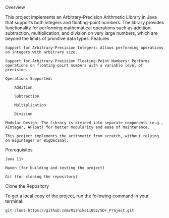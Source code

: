 Overview

This project implements an Arbitrary-Precision Arithmetic Library in Java that supports both integers and floating-point numbers. The library provides functionality for performing mathematical operations such as addition, subtraction, multiplication, and division on very large numbers, which are beyond the limits of primitive data types.
Features

    Support for Arbitrary-Precision Integers: Allows performing operations on integers with arbitrary size.

    Support for Arbitrary-Precision Floating-Point Numbers: Performs operations on floating-point numbers with a variable level of precision.

    Operations Supported:

        Addition

        Subtraction

        Multiplication

        Division

    Modular Design: The library is divided into separate components (e.g., AInteger, AFloat) for better modularity and ease of maintenance.

    This project implements the arithmetic from scratch, without relying on BigInteger or BigDecimal.

Prerequisites



    Java 11+

    Maven (for building and testing the project)

    Git (for cloning the repository)

Clone the Repository

To get a local copy of the project, run the following command in your terminal:

```bash
git clone https://github.com/Rishika11052/SDF_Project.git
